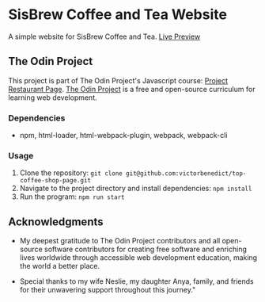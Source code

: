 # SisBrew Coffee and Tea Website

A simple website for SisBrew Coffee and Tea.
[Live Preview](https://victorbenedict.github.io/top-coffee-shop-page/)

## The Odin Project

This project is part of The Odin Project's Javascript course: [Project Restaurant Page](https://www.theodinproject.com/lessons/node-path-javascript-restaurant-page). [The Odin Project](https://www.theodinproject.com/) is a free and open-source curriculum for learning web development. 

### Dependencies

* npm, html-loader, html-webpack-plugin, webpack, webpack-cli

### Usage

1. Clone the repository: ```git clone git@github.com:victorbenedict/top-coffee-shop-page.git```
2. Navigate to the project directory and install dependencies: ```npm install```
3. Run the program: ```npm run start```

## Acknowledgments

* My deepest gratitude to The Odin Project contributors and all open-source software contributors for creating free software and enriching lives worldwide through accessible web development education, making the world a better place.

* Special thanks to my wife Neslie, my daughter Anya, family, and friends for their unwavering support throughout this journey."
